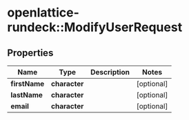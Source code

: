 # openlattice-rundeck::ModifyUserRequest

## Properties
Name | Type | Description | Notes
------------ | ------------- | ------------- | -------------
**firstName** | **character** |  | [optional] 
**lastName** | **character** |  | [optional] 
**email** | **character** |  | [optional] 


